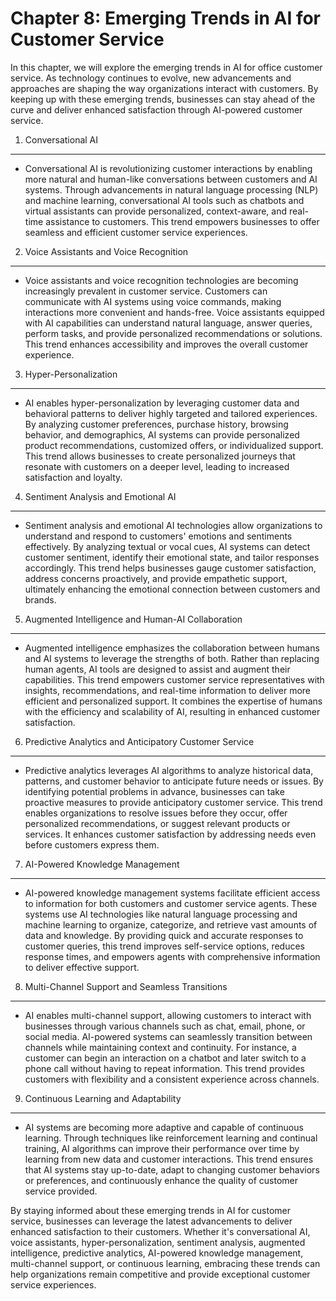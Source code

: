 Chapter 8: Emerging Trends in AI for Customer Service
=====================================================

In this chapter, we will explore the emerging trends in AI for office customer service. As technology continues to evolve, new advancements and approaches are shaping the way organizations interact with customers. By keeping up with these emerging trends, businesses can stay ahead of the curve and deliver enhanced satisfaction through AI-powered customer service.

1. Conversational AI
--------------------

* Conversational AI is revolutionizing customer interactions by enabling more natural and human-like conversations between customers and AI systems. Through advancements in natural language processing (NLP) and machine learning, conversational AI tools such as chatbots and virtual assistants can provide personalized, context-aware, and real-time assistance to customers. This trend empowers businesses to offer seamless and efficient customer service experiences.

2. Voice Assistants and Voice Recognition
-----------------------------------------

* Voice assistants and voice recognition technologies are becoming increasingly prevalent in customer service. Customers can communicate with AI systems using voice commands, making interactions more convenient and hands-free. Voice assistants equipped with AI capabilities can understand natural language, answer queries, perform tasks, and provide personalized recommendations or solutions. This trend enhances accessibility and improves the overall customer experience.

3. Hyper-Personalization
------------------------

* AI enables hyper-personalization by leveraging customer data and behavioral patterns to deliver highly targeted and tailored experiences. By analyzing customer preferences, purchase history, browsing behavior, and demographics, AI systems can provide personalized product recommendations, customized offers, or individualized support. This trend allows businesses to create personalized journeys that resonate with customers on a deeper level, leading to increased satisfaction and loyalty.

4. Sentiment Analysis and Emotional AI
--------------------------------------

* Sentiment analysis and emotional AI technologies allow organizations to understand and respond to customers' emotions and sentiments effectively. By analyzing textual or vocal cues, AI systems can detect customer sentiment, identify their emotional state, and tailor responses accordingly. This trend helps businesses gauge customer satisfaction, address concerns proactively, and provide empathetic support, ultimately enhancing the emotional connection between customers and brands.

5. Augmented Intelligence and Human-AI Collaboration
----------------------------------------------------

* Augmented intelligence emphasizes the collaboration between humans and AI systems to leverage the strengths of both. Rather than replacing human agents, AI tools are designed to assist and augment their capabilities. This trend empowers customer service representatives with insights, recommendations, and real-time information to deliver more efficient and personalized support. It combines the expertise of humans with the efficiency and scalability of AI, resulting in enhanced customer satisfaction.

6. Predictive Analytics and Anticipatory Customer Service
---------------------------------------------------------

* Predictive analytics leverages AI algorithms to analyze historical data, patterns, and customer behavior to anticipate future needs or issues. By identifying potential problems in advance, businesses can take proactive measures to provide anticipatory customer service. This trend enables organizations to resolve issues before they occur, offer personalized recommendations, or suggest relevant products or services. It enhances customer satisfaction by addressing needs even before customers express them.

7. AI-Powered Knowledge Management
----------------------------------

* AI-powered knowledge management systems facilitate efficient access to information for both customers and customer service agents. These systems use AI technologies like natural language processing and machine learning to organize, categorize, and retrieve vast amounts of data and knowledge. By providing quick and accurate responses to customer queries, this trend improves self-service options, reduces response times, and empowers agents with comprehensive information to deliver effective support.

8. Multi-Channel Support and Seamless Transitions
-------------------------------------------------

* AI enables multi-channel support, allowing customers to interact with businesses through various channels such as chat, email, phone, or social media. AI-powered systems can seamlessly transition between channels while maintaining context and continuity. For instance, a customer can begin an interaction on a chatbot and later switch to a phone call without having to repeat information. This trend provides customers with flexibility and a consistent experience across channels.

9. Continuous Learning and Adaptability
---------------------------------------

* AI systems are becoming more adaptive and capable of continuous learning. Through techniques like reinforcement learning and continual training, AI algorithms can improve their performance over time by learning from new data and customer interactions. This trend ensures that AI systems stay up-to-date, adapt to changing customer behaviors or preferences, and continuously enhance the quality of customer service provided.

By staying informed about these emerging trends in AI for customer service, businesses can leverage the latest advancements to deliver enhanced satisfaction to their customers. Whether it's conversational AI, voice assistants, hyper-personalization, sentiment analysis, augmented intelligence, predictive analytics, AI-powered knowledge management, multi-channel support, or continuous learning, embracing these trends can help organizations remain competitive and provide exceptional customer service experiences.
